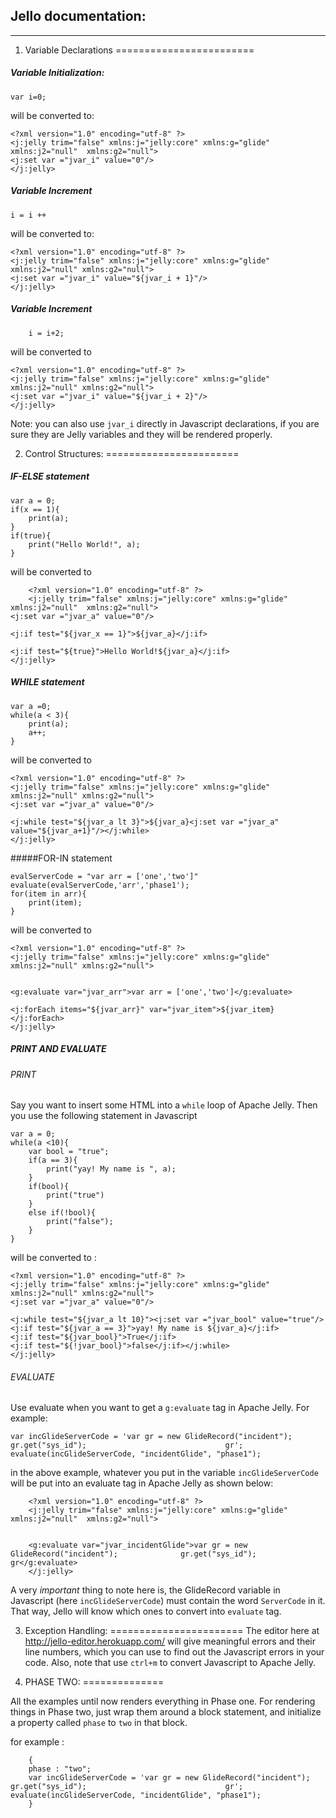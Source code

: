 ## Jello documentation:
------------------------

1. Variable Declarations
========================
##### Variable Initialization:

	var i=0; 
   
will be converted to:

	<?xml version="1.0" encoding="utf-8" ?>
	<j:jelly trim="false" xmlns:j="jelly:core" xmlns:g="glide" xmlns:j2="null" 	xmlns:g2="null">
	<j:set var ="jvar_i" value="0"/>
	</j:jelly>
    
##### Variable Increment

	i = i ++
   
   
 will be converted to:
 
 
 	<?xml version="1.0" encoding="utf-8" ?>
	<j:jelly trim="false" xmlns:j="jelly:core" xmlns:g="glide" xmlns:j2="null" xmlns:g2="null">
	<j:set var ="jvar_i" value="${jvar_i + 1}"/>
	</j:jelly>
    
    
##### Variable Increment 
   
   		i = i+2;
   
  will be converted to
  
  	<?xml version="1.0" encoding="utf-8" ?>
	<j:jelly trim="false" xmlns:j="jelly:core" xmlns:g="glide" xmlns:j2="null" xmlns:g2="null">
	<j:set var ="jvar_i" value="${jvar_i + 2}"/>
	</j:jelly>

Note: you can also use `jvar_i` directly in Javascript declarations, if you are sure they are Jelly variables and they will be rendered properly.


2. Control Structures:
=======================

##### IF-ELSE statement

		
	var a = 0;
	if(x == 1){
    	print(a);
	}
	if(true){
    	print("Hello World!", a);
	}
    
 will be converted to
 
 		<?xml version="1.0" encoding="utf-8" ?>
		<j:jelly trim="false" xmlns:j="jelly:core" xmlns:g="glide" xmlns:j2="null" 	xmlns:g2="null">
	<j:set var ="jvar_a" value="0"/>

	<j:if test="${jvar_x == 1}">${jvar_a}</j:if>

	<j:if test="${true}">Hello World!${jvar_a}</j:if>
	</j:jelly>
    
  
##### WHILE statement

		
	var a =0;
	while(a < 3){
    	print(a);
    	a++;
	}
    
 will be converted to
 
 	<?xml version="1.0" encoding="utf-8" ?>
	<j:jelly trim="false" xmlns:j="jelly:core" xmlns:g="glide" xmlns:j2="null" xmlns:g2="null">
	<j:set var ="jvar_a" value="0"/>

	<j:while test="${jvar_a lt 3}">${jvar_a}<j:set var ="jvar_a" 	value="${jvar_a+1}"/></j:while>
	</j:jelly>
    
    
    
 #####FOR-IN statement
 
 		
	evalServerCode = "var arr = ['one','two']"
	evaluate(evalServerCode,'arr','phase1');
	for(item in arr){
    	print(item);
	}

 will be converted to
 
 
 	<?xml version="1.0" encoding="utf-8" ?>
	<j:jelly trim="false" xmlns:j="jelly:core" xmlns:g="glide" xmlns:j2="null" xmlns:g2="null">


	<g:evaluate var="jvar_arr">var arr = ['one','two']</g:evaluate>

	<j:forEach items="${jvar_arr}" var="jvar_item">${jvar_item} </j:forEach> 
	</j:jelly>
    
    
##### PRINT AND EVALUATE 

###### PRINT
Say you want to insert some HTML into a `while` loop of Apache Jelly. Then you use the following statement in Javascript 


	var a = 0;
	while(a <10){
    	var bool = "true";
    	if(a == 3){
    		print("yay! My name is ", a);
    	}
    	if(bool){
    		print("true")
    	}
    	else if(!bool){
    		print("false");
    	}
	}
    
    
will be converted to :

	<?xml version="1.0" encoding="utf-8" ?>
	<j:jelly trim="false" xmlns:j="jelly:core" xmlns:g="glide" xmlns:j2="null" xmlns:g2="null">
	<j:set var ="jvar_a" value="0"/>

	<j:while test="${jvar_a lt 10}"><j:set var ="jvar_bool" value="true"/>
	<j:if test="${jvar_a == 3}">yay! My name is ${jvar_a}</j:if>
	<j:if test="${jvar_bool}">True</j:if>
	<j:if test="${!jvar_bool}">false</j:if></j:while>
	</j:jelly>

###### EVALUATE

Use evaluate when you want to get a `g:evaluate` tag in Apache Jelly. For example:

	var incGlideServerCode = 'var gr = new GlideRecord("incident"); gr.get("sys_id");								gr';
	evaluate(incGlideServerCode, "incidentGlide", "phase1");

in the above example, whatever you put in the variable `incGlideServerCode` will be put into an evaluate tag in Apache Jelly as shown below:

		<?xml version="1.0" encoding="utf-8" ?>
		<j:jelly trim="false" xmlns:j="jelly:core" xmlns:g="glide" xmlns:j2="null" 	xmlns:g2="null">


		<g:evaluate var="jvar_incidentGlide">var gr = new GlideRecord("incident"); 				gr.get("sys_id"); gr</g:evaluate>
		</j:jelly>
        
A very *important* thing to note here is, the GlideRecord variable in Javascript (here `incGlideServerCode`) must contain the word `ServerCode` in it. That way, Jello will know which ones to convert into `evaluate` tag.


3. Exception Handling:
=======================
The editor here at http://jello-editor.herokuapp.com/ will give meaningful errors and their line numbers, which you can use to find out the Javascript errors in your code.
Also, note that use `ctrl+m` to convert Javascript to Apache Jelly.

4. PHASE TWO:
==============

All the examples until now renders everything in Phase one. For rendering things in Phase two, just wrap them around a block statement, and initialize a property called `phase` to `two` in that block.

for example :

		{
        phase : "two";
        var incGlideServerCode = 'var gr = new GlideRecord("incident"); 		gr.get("sys_id");								gr';
	evaluate(incGlideServerCode, "incidentGlide", "phase1");
        }



 	




